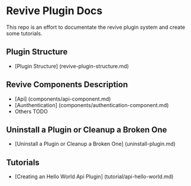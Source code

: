 Revive Plugin Docs
==================

This repo is an effort to documentate the revive plugin system and create some tutorials. 

## Plugin Structure

* [Plugin Structure] (revive-plugin-structure.md)

## Revive Components Description

* [Api] (components/api-component.md)
* [Aunthentication] (components/authentication-component.md)
* Others TODO

## Uninstall a Plugin or Cleanup a Broken One

* [Uninstall a Plugin or Cleanup a Broken One] (uninstall-plugin.md)

## Tutorials

* [Creating an Hello World Api Plugin] (tutorial/api-hello-world.md)
